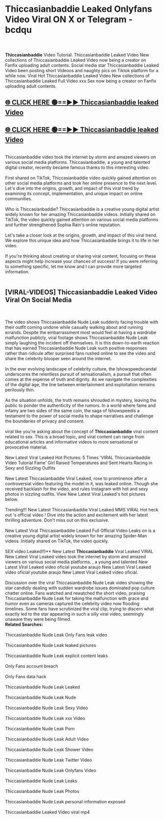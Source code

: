 <h1> Thiccasianbaddie Leaked Onlyfans Video Viral ON X or Telegram - bcdqu </h1>

# 
<br>
<strong>Thiccasianbaddie</strong> Video Tutorial. Thiccasianbaddie Leaked Video New collections of  Thiccasianbaddie Leaked Video now being a creator on Fanfix uploading adult contents. Social media star Thiccasianbaddie Leaked Video been posting short Videoos and naughty pics on Tiktok platform for a while now. Viral Hot Thiccasianbaddie Leaked Video New collections of Thiccasianbaddie Leaked Full Video xxx Sex now being a creator on Fanfix uploading adult contents.
<br>

## [🌐 CLICK HERE 🟢==►► Thiccasianbaddie leaked Video ](https://onlyclips.site?title=Thiccasianbaddie&ref=git)


## [🌐 CLICK HERE 🟢==►► Thiccasianbaddie leaked Video ](https://onlyclips.site?title=Thiccasianbaddie&ref=git)

<br>
Thiccasianbaddie video took the internet by storm and amazed viewers on various social media platforms. Thiccasianbaddie, a young and talented digital creator, recently became famous thanks to this interesting video.
<br><br>
First shared on TikTok, Thiccasianbaddie video quickly gained attention on other social media platforms and took her online presence to the next level. Let's dive into the origins, growth, and impact of this viral trend by examining its concept, implementation, and unique impact on online communities.
<br><br>
Who is Thiccasianbaddie? Thiccasianbaddie is a creative young digital artist widely known for her amazing Thiccasianbaddie videos. Initially shared on TikTok, the video quickly gained attention on various social media platforms and further strengthened Sophia Rain's online reputation.
<br><br>
Let's take a closer look at the origins, growth, and impact of this viral trend. We explore this unique idea and how Thiccasianbaddie brings it to life in her video.
<br><br>
If you're thinking about creating or sharing viral content, focusing on these aspects might help increase your chances of success! If you were referring to something specific, let me know and I can provide more targeted information.
<br><br>
<h2>[VIRAL-VIDEOS] Thiccasianbaddie Leaked Video Viral On Social Media</h2>
<br><br>
The video shows Thiccasianbaddie Nude Leak suddenly facing trouble with their outfit coming undone while casually walking about and running errands. Despite the embarrassment most would feel at having a wardrobe malfunction publicly, viral footage shows Thiccasianbaddie Nude Leak simply laughing the incident off themselves. It is this down-to-earth reaction that has earned Thiccasianbaddie Nude Leak such positive responses rather than ridicule after surprised fans rushed online to see the video and share the celebrity blooper seen around the internet.
<br><br>
In the ever evolving landscape of celebrity culture, the Ishowspeedscandal underscores the relentless pursuit of sensationalism, a pursuit that often comes at the expense of truth and dignity. As we navigate the complexities of the digital age, the line between entertainment and exploitation remains perilously thin.
<br><br>
As the situation unfolds, the truth remains shrouded in mystery, leaving the public to ponder the authenticity of the rumors. In a world where fame and infamy are two sides of the same coin, the saga of Ishowspeedis a testament to the power of social media to shape narratives and challenge the boundaries of privacy and consent.
<br><br>
viral like you're asking about the concept of <strong>Thiccasianbaddie</strong> viral content related to sex. This is a broad topic, and viral content can range from educational articles and informative videos to more sensational or provocative material.
<br><br>
New Latest Viral Leaked Hot Pictures: 5 Times 'VIRAL Thiccasianbaddie Video Tutorial Fame' Girl Raised Temperatures and Sent Hearts Racing in Sexy and Sizzling Outfits
<br><br>
New Latest Thiccasianbaddie Viral Leaked, rose to prominence after a controversial video featuring the model in it, was leaked online. Though she received backlash for the video, and rules Instagram with hot and sexy photos in sizzling outfits. View New Latest Viral Leaked's hot pictures below.
<br><br>
Trending!!! New Latest Thiccasianbaddie Viral Leaked MMS VIRAL Hot heck out 's official video ! Dive into the action and excitement with her latest thrilling adventure. Don't miss out on this exclusive.
<br><br>
New Latest Viral Thiccasianbaddie Leaked Full Official Video Leaks on  is a creative young digital artist widely known for her amazing Spider-Man videos. Initially shared on TikTok, the video quickly.
<br><br>
SEX video Leaked!!)** New Latest <strong>Thiccasianbaddie</strong> Viral Leaked VIRAL New Latest Viral Leaked video took the internet by storm and amazed viewers on various social media platforms. , a young and talented New Latest Viral Leaked video oficial youtube araujo New Latest Viral Leaked video oficial youtube araujo New Latest Viral Leaked video oficial.
<br><br>
Discussion over the viral Thiccasianbaddie Nude Leak video showing the star candidly dealing with sudden wardrobe issues dominated pop culture chatter online. Fans watched and rewatched the short video, praising Thiccasianbaddie Nude Leak for taking the malfunction with grace and humor even as cameras captured the celebrity video now flooding timelines. Some fans have scrutinized the viral clip, trying to discern what exactly led to the star appearing in such a silly viral video, seemingly unaware they were being filmed.
<br>
<strong>Related Searches:</strong>
<br><br>
Thiccasianbaddie Nude Leak Only Fans leak video
<br><br>
Thiccasianbaddie Nude Leak leaked pictures
<br><br>
Thiccasianbaddie Nude Leak explicit content leaks
<br><br>
Only Fans account breach
<br><br>
Only Fans data hack
<br><br>
Thiccasianbaddie Nude Leak Leaked
<br><br>
Thiccasianbaddie Nude Leak Nude
<br><br>
Thiccasianbaddie Nude Leak Sexy Video
<br><br>
Thiccasianbaddie Nude Leak xxx Video
<br><br>
Thiccasianbaddie Nude Leak Porn
<br><br>
Thiccasianbaddie Nude Leak Adult Video
<br><br>
Thiccasianbaddie Nude Leak Shower Video
<br><br>
Thiccasianbaddie Nude Leak Twitter Video
<br><br>
Thiccasianbaddie Nude Leak Onlyfans Video
<br><br>
Thiccasianbaddie Nude Leak Leaks
<br><br>
Thiccasianbaddie Nude Leak Photos
<br><br>
Thiccasianbaddie Nude Leak personal information exposed
<br><br>
Thiccasianbaddie Leaked Video viral mp4